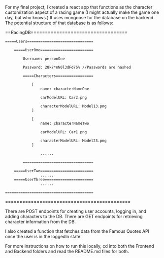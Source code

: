 For my final project, I created a react app that functions as the character customization aspect of a racing game (I might actually make the game one day, but who knows.) It uses mongoose for the database on the backend. The potential structure of that database is as follows:

==RacingDB==================================

    =====Users==============================

        =====UserOne========================

            Username: personOne

            Password: 28k7*nN0l3dFd76% //Passwords are hashed

            =====Characters=================

                [
                    name: characterNameOne

                    carModelURL: Car2.png

                    characterModelURL: Model13.png
                ]

                [
                    name: characterNameTwo

                    carModelURL: Car1.png

                    characterModelURL: Model23.png
                ]

                    ......

            ================================

        =====UserTwo========================
                    ......
        =====UserThree======================
                    ......

    ========================================

============================================

There are POST endpoints for creating user accounts, logging in, and adding characters to the DB.
There are GET endpoints for retrieving character information from the DB.

I also created a function that fetches data from the Famous Quotes API once the user is in the loggedIn state.

For more instructions on how to run this locally, cd into both the Frontend and Backend folders and read the README.md files for both.


